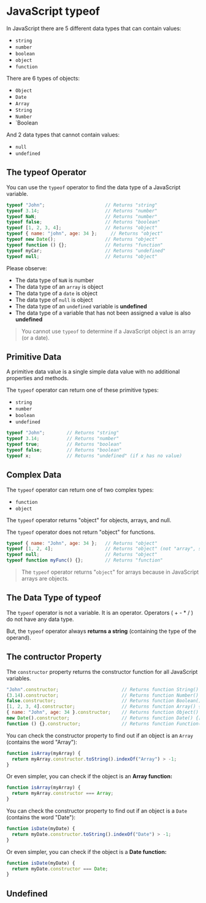 # JavaScript typeof

In JavaScript there are 5 different data types that can contain values:

* `string`
* `number`
* `boolean`
* `object`
* `function`

There are 6 types of objects:

* `Object`
* `Date`
* `Array`
* `String`
* `Number`
* `Boolean

And 2 data types that cannot contain values:

* `null`
* `undefined`

## The typeof Operator

You can use the `typeof` operator to find the data type of a JavaScript variable.

```javascript
typeof "John";                      // Returns "string"
typeof 3.14;                        // Returns "number"
typeof NaN;                         // Returns "number"
typeof false;                       // Returns "boolean"
typeof [1, 2, 3, 4];                // Returns "object"
typeof { name: "john", age: 34 };     // Returns "object"
typeof new Date();                  // Returns "object"
typeof function () {};              // Returns "function"
typeof myCar;                       // Returns "undefined"
typeof null;                        // Returns "object"
```

Please observe:

* The data type of `NaN` is number
* The data type of an `array` is object
* The data type of a `date` is object
* The data type of `null` is object
* The data type of an `undefined` variable is **undefined**
* The data type of a variable that has not been assigned a value is also **undefined**

> You cannot use `typeof` to determine if a JavaScript object is an array (or a date).

## Primitive Data

A primitive data value is a single simple data value with no additional properties and methods.

The `typeof` operator can return one of these primitive types:

* `string`
* `number`
* `boolean`
* `undefined`

```javascript
typeof "John";        // Returns "string"
typeof 3.14;          // Returns "number"
typeof true;          // Returns "boolean"
typeof false;         // Returns "boolean"
typeof x;             // Returns "undefined" (if x has no value)
```

## Complex Data

The `typeof` operator can return one of two complex types:

* `function`
* `object`

The `typeof` operator returns "object" for objects, arrays, and null.

The `typeof` operator does not return "object" for functions.

```javascript
typeof { name: "John", age: 34 };   // Returns "object"
typeof [1, 2, 4];                   // Returns "object" (not "array", see note below)
typeof null;                        // Returns "object"
typeof function myFunc() {};        // Returns "function"
```

> The `typeof` operator returns "`object`" for arrays because in JavaScript arrays are objects.

## The Data Type of typeof

The `typeof` operator is not a variable. It is an operator. Operators ( + - * / ) do not have any data type.

But, the `typeof` operator always **returns a string** (containing the type of the operand).

## The contructor Property

The `constructor` property returns the constructor function for all JavaScript variables.

```javascript
"John".constructor;                       // Returns function String() {[native code]}
(3.14).constructor;                       // Returns function Number() {[native code]}
false.constructor;                        // Returns function Boolean() {[native code]}
[1, 2, 3, 4].constructor;                 // Returns function Array() {[native code]}
{ name: "John", age: 34 }.constructor;    // Returns function Object() {[native code]}
new Date().constructor;                   // Returns function Date() {[native code]}
function () {}.constructor;               // Returns function Function() {[native code]}
```

You can check the constructor property to find out if an object is an `Array` (contains the word "Array"):

```javascript
function isArray(myArray) {
  return myArray.constructor.toString().indexOf("Array") > -1;
}
```

Or even simpler, you can check if the object is an **Array function:**

```javascript
function isArray(myArray) {
  return myArray.constructor === Array;
}
```

You can check the constructor property to find out if an object is a `Date` (contains the word "Date"):

```javascript
function isDate(myDate) {
  return myDate.constructor.toString().indexOf("Date") > -1;
}
```

Or even simpler, you can check if the object is a **Date function:**

```javascript
function isDate(myDate) {
  return myDate.constructor === Date;
}
```

## Undefined